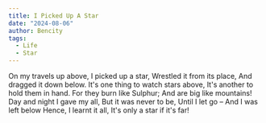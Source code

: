 ```yaml
---
title: I Picked Up A Star
date: "2024-08-06"
author: Bencity
tags:
  - Life
  - Star
---
```


On my travels up above,
I picked up a star,
Wrestled it from its place,
And dragged it down below.
It's one thing to watch stars above,
It's another to hold them in hand.
For they burn like Sulphur;
And are big like mountains!
Day and night I gave my all,
But it was never to be,
Until I let go –
And I was left below
Hence, I learnt it all,
It's only a star if it's far!
